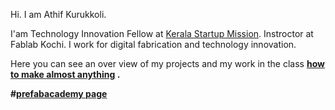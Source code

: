 Hi. I am Athif Kurukkoli.

I'am Technology Innovation Fellow at [Kerala Startup Mission](https://startupmission.kerala.gov.in/). Instroctor at Fablab Kochi. I work for digital fabrication and technology innovation.

Here you can see an over view of my projects and my work in the class <b> [how to make almost anything](http://archive.fabacademy.org/archives/2016/fablabkochi/students/364/) <b>.

#[prefabacademy page](prefab/index.html)










